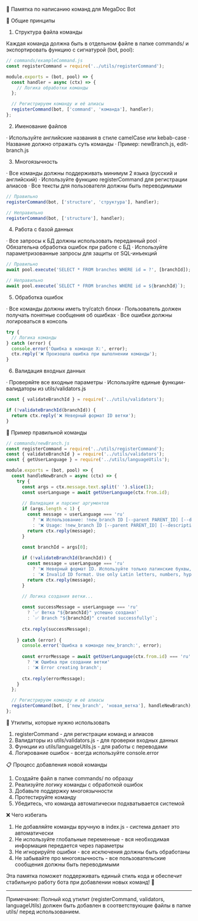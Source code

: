 📘 Памятка по написанию команд для MegaDoc Bot

🎯 Общие принципы

1. Структура файла команды

Каждая команда должна быть в отдельном файле в папке commands/ и экспортировать функцию с сигнатурой (bot, pool):

```javascript
// commands/exampleCommand.js
const registerCommand = require('../utils/registerCommand');

module.exports = (bot, pool) => {
  const handler = async (ctx) => {
    // Логика обработки команды
  };

  // Регистрируем команду и её алиасы
  registerCommand(bot, ['command', 'команда'], handler);
};
```

2. Именование файлов

· Используйте английские названия в стиле camelCase или kebab-case
· Название должно отражать суть команды
· Пример: newBranch.js, edit-branch.js

3. Многоязычность

· Все команды должны поддерживать минимум 2 языка (русский и английский)
· Используйте функцию registerCommand для регистрации алиасов
· Все тексты для пользователя должны быть переводимыми

```javascript
// Правильно
registerCommand(bot, ['structure', 'структура'], handler);

// Неправильно
registerCommand(bot, ['structure'], handler);
```

4. Работа с базой данных

· Все запросы к БД должны использовать переданный pool
· Обязательна обработка ошибок при работе с БД
· Используйте параметризованные запросы для защиты от SQL-инъекций

```javascript
// Правильно
await pool.execute('SELECT * FROM branches WHERE id = ?', [branchId]);

// Неправильно
await pool.execute(`SELECT * FROM branches WHERE id = ${branchId}`);
```

5. Обработка ошибок

· Все команды должны иметь try/catch блоки
· Пользователь должен получать понятные сообщения об ошибках
· Все ошибки должны логироваться в консоль

```javascript
try {
  // Логика команды
} catch (error) {
  console.error('Ошибка в команде X:', error);
  ctx.reply('❌ Произошла ошибка при выполнении команды');
}
```

6. Валидация входных данных

· Проверяйте все входные параметры
· Используйте единые функции-валидаторы из utils/validators.js

```javascript
const { validateBranchId } = require('../utils/validators');

if (!validateBranchId(branchId)) {
  return ctx.reply('❌ Неверный формат ID ветки');
}
```

📝 Пример правильной команды

```javascript
// commands/newBranch.js
const registerCommand = require('../utils/registerCommand');
const { validateBranchId } = require('../utils/validators');
const { getUserLanguage } = require('../utils/languageUtils');

module.exports = (bot, pool) => {
  const handleNewBranch = async (ctx) => {
    try {
      const args = ctx.message.text.split(' ').slice(1);
      const userLanguage = await getUserLanguage(ctx.from.id);
      
      // Валидация и парсинг аргументов
      if (args.length < 1) {
        const message = userLanguage === 'ru' 
          ? '❌ Использование: !new_branch ID [--parent PARENT_ID] [--description "Описание"]'
          : '❌ Usage: !new_branch ID [--parent PARENT_ID] [--description "Description"]';
        return ctx.reply(message);
      }

      const branchId = args[0];
      
      if (!validateBranchId(branchId)) {
        const message = userLanguage === 'ru'
          ? '❌ Неверный формат ID. Используйте только латинские буквы, цифры, дефис и подчеркивание.'
          : '❌ Invalid ID format. Use only Latin letters, numbers, hyphen and underscore.';
        return ctx.reply(message);
      }

      // Логика создания ветки...
      
      const successMessage = userLanguage === 'ru'
        ? `✅ Ветка "${branchId}" успешно создана!`
        : `✅ Branch "${branchId}" created successfully!`;
      
      ctx.reply(successMessage);
      
    } catch (error) {
      console.error('Ошибка в команде new_branch:', error);
      
      const errorMessage = await getUserLanguage(ctx.from.id) === 'ru'
        ? '❌ Ошибка при создании ветки'
        : '❌ Error creating branch';
      
      ctx.reply(errorMessage);
    }
  };

  // Регистрируем команду и её алиасы
  registerCommand(bot, ['new_branch', 'новая_ветка'], handleNewBranch);
};
```

🔧 Утилиты, которые нужно использовать

1. registerCommand - для регистрации команд и алиасов
2. Валидаторы из utils/validators.js - для проверки входных данных
3. Функции из utils/languageUtils.js - для работы с переводами
4. Логирование ошибок - всегда используйте console.error

📋 Процесс добавления новой команды

1. Создайте файл в папке commands/ по образцу
2. Реализуйте логику команды с обработкой ошибок
3. Добавьте поддержку многоязычности
4. Протестируйте команду
5. Убедитесь, что команда автоматически подхватывается системой

❌ Чего избегать

1. Не добавляйте команды вручную в index.js - система делает это автоматически
2. Не используйте глобальные переменные - вся необходимая информация передается через параметры
3. Не игнорируйте ошибки - все исключения должны быть обработаны
4. Не забывайте про многоязычность - все пользовательские сообщения должны быть переводимыми

Эта памятка поможет поддерживать единый стиль кода и обеспечит стабильную работу бота при добавлении новых команд! 🚀

---

Примечание: Полный код утилит (registerCommand, validators, languageUtils) должен быть добавлен в соответствующие файлы в папке utils/ перед использованием.
